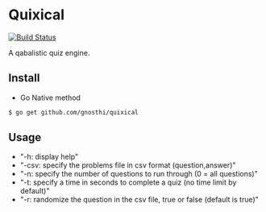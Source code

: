 # Quixical

[![Build Status](https://travis-ci.com/gnosthi/quixical.svg?branch=master)](https://travis-ci.com/gnosthi/quixical)

A qabalistic quiz engine.

## Install

- Go Native method
```bash
$ go get github.com/gnosthi/quixical
```

## Usage
- "-h: display help"
- "-csv: specify the problems file in csv format (question,answer)"
- "-n: specify the number of questions to run through (0 = all questions)"
- "-t: specify a time in seconds to complete a quiz (no time limit by default)"
- "-r: randomize the question in the csv file, true or false (default is true)"
